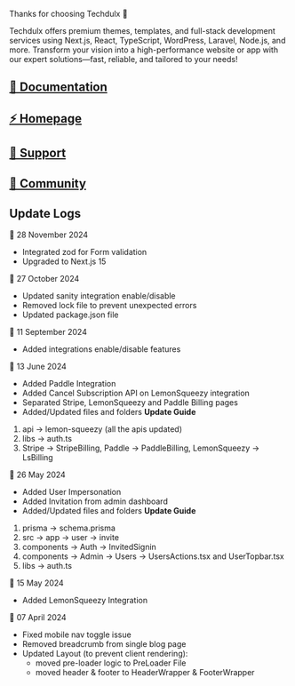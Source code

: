 Thanks for choosing Techdulx 🙌

Techdulx offers premium themes, templates, and full-stack development services using Next.js, React, TypeScript, WordPress, Laravel, Node.js, and more. Transform your vision into a high-performance website or app with our expert solutions—fast, reliable, and tailored to your needs!

## [🚀 Documentation](https://docs.techdulx.com)

## [⚡ Homepage](https://techdulx.com)

## [💜 Support](https://techdulx.com/support)

## [💬 Community](https://discord.gg/vc997X3xTP)

## Update Logs

📆 28 November 2024

- Integrated zod for Form validation
- Upgraded to Next.js 15

📆 27 October 2024

- Updated sanity integration enable/disable
- Removed lock file to prevent unexpected errors
- Updated package.json file

📆 11 September 2024

- Added integrations enable/disable features

📆 13 June 2024

- Added Paddle Integration
- Added Cancel Subscription API on LemonSqueezy integration
- Separated Stripe, LemonSqueezy and Paddle Billing pages
- Added/Updated files and folders
  **Update Guide**

1. api -> lemon-squeezy (all the apis updated)
2. libs -> auth.ts
3. Stripe -> StripeBilling, Paddle -> PaddleBilling, LemonSqueezy -> LsBilling

📆 26 May 2024

- Added User Impersonation
- Added Invitation from admin dashboard
- Added/Updated files and folders
  **Update Guide**

1. prisma → schema.prisma
2. src → app → user → invite
3. components → Auth → InvitedSignin
4. components → Admin → Users → UsersActions.tsx and UserTopbar.tsx
5. libs → auth.ts

📆 15 May 2024

- Added LemonSqueezy Integration

📆 07 April 2024

- Fixed mobile nav toggle issue
- Removed breadcrumb from single blog page
- Updated Layout (to prevent client rendering):
  - moved pre-loader logic to PreLoader File
  - moved header & footer to HeaderWrapper & FooterWrapper

